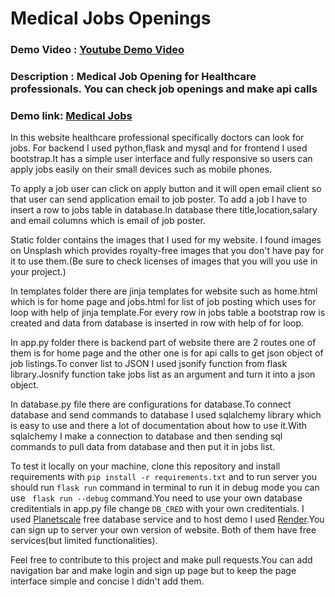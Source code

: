 # Medical Jobs Openings
### Demo Video : [Youtube Demo Video](https://youtu.be/1jzAqelL9Kw)
### Description : Medical Job Opening for Healthcare professionals. You can check job openings and make api calls
### Demo link: [Medical Jobs](https://medical-jobs.onrender.com/)

In this website healthcare professional specifically doctors can look for jobs. For backend I used python,flask and mysql and for frontend I used bootstrap.It has a simple user interface and fully responsive so users can apply jobs easily on their small devices such as mobile phones.

To apply a job user can click on apply button and it will open email client so that user can send application email to job poster. To add a job I have to insert a row to jobs table in database.In database there title,location,salary and email columns which is email of job poster.

Static folder contains the images that I used for my website. I found images on Unsplash which provides royalty-free images that you don't have pay for it to use them.(Be sure to check licenses of images that you will you use in your project.)

In templates folder there are jinja templates for website such as home.html which is for home page and jobs.html for list of job posting which uses for loop with help of jinja template.For every row in jobs table a bootstrap row is created and data from database is inserted in row with help of for loop.

In app.py folder there is backend part of website there are 2 routes one of them is for home page and the other one is for api calls to get json object of job listings.To conver list to JSON I used jsonify function from flask library.Josnify function take jobs list as an argument and turn it into a json object.

In database.py file there are configurations for database.To connect database and send commands to database I used sqlalchemy library which is easy to use and there a lot of documentation about how to use it.With sqlalchemy I make a connection to database and then sending sql commands to pull data from database and then put it in jobs list.

To test it locally on your machine, clone this repository and install requirements with  `pip install -r requirements.txt` and to run server you should run `flask run` command in terminal to run it in debug mode you can use ` flask run --debug` command.You need to use your own database creditentials in app.py file change `DB_CRED` with your own creditentials. I used [Planetscale](https://app.planetscale.com/) free database service and to host demo I used [Render](https://dashboard.render.com/).You can sign up to server your own version of website. Both of them have free services(but limited functionalities).

Feel free to contribute to this project and make pull requests.You can add navigation bar and make login and sign up page but to keep the page interface simple and concise I didn't add them.